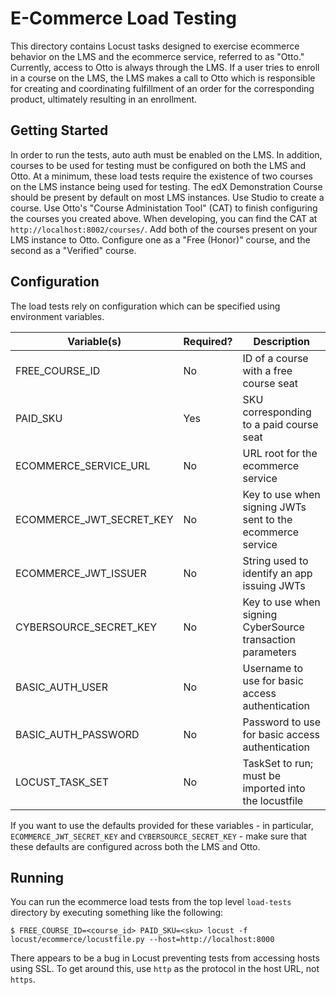 # E-Commerce Load Testing

This directory contains Locust tasks designed to exercise ecommerce behavior on the LMS and the ecommerce service, referred to as "Otto." Currently, access to Otto is always through the LMS. If a user tries to enroll in a course on the LMS, the LMS makes a call to Otto which is responsible for creating and coordinating fulfillment of an order for the corresponding product, ultimately resulting in an enrollment.

## Getting Started

In order to run the tests, auto auth must be enabled on the LMS. In addition, courses to be used for testing must be configured on both the LMS and Otto. At a minimum, these load tests require the existence of two courses on the LMS instance being used for testing. The edX Demonstration Course should be present by default on most LMS instances. Use Studio to create a course. Use Otto's "Course Administation Tool" (CAT) to finish configuring the courses you created above. When developing, you can find the CAT at ``http://localhost:8002/courses/``. Add both of the courses present on your LMS instance to Otto. Configure one as a "Free (Honor)" course, and the second as a "Verified" course.

## Configuration

The load tests rely on configuration which can be specified using environment variables.

| Variable(s)                      | Required? | Description                                                |
|----------------------------------|-----------|------------------------------------------------------------|
| FREE_COURSE_ID                   | No        | ID of a course with a free course seat                     |
| PAID_SKU                         | Yes       | SKU corresponding to a paid course seat                    |
| ECOMMERCE_SERVICE_URL            | No        | URL root for the ecommerce service                         |
| ECOMMERCE_JWT_SECRET_KEY         | No        | Key to use when signing JWTs sent to the ecommerce service |
| ECOMMERCE_JWT_ISSUER             | No        | String used to identify an app issuing JWTs                |
| CYBERSOURCE_SECRET_KEY           | No        | Key to use when signing CyberSource transaction parameters |
| BASIC_AUTH_USER                  | No        | Username to use for basic access authentication            |
| BASIC_AUTH_PASSWORD              | No        | Password to use for basic access authentication            |
| LOCUST_TASK_SET                  | No        | TaskSet to run; must be imported into the locustfile       |

If you want to use the defaults provided for these variables - in particular, `ECOMMERCE_JWT_SECRET_KEY` and `CYBERSOURCE_SECRET_KEY` - make sure that these defaults are configured across both the LMS and Otto.

## Running

You can run the ecommerce load tests from the top level `load-tests` directory by executing something like the following:

```
$ FREE_COURSE_ID=<course_id> PAID_SKU=<sku> locust -f locust/ecommerce/locustfile.py --host=http://localhost:8000
```

There appears to be a bug in Locust preventing tests from accessing hosts using SSL. To get around this, use `http` as the protocol in the host URL, not `https`.

